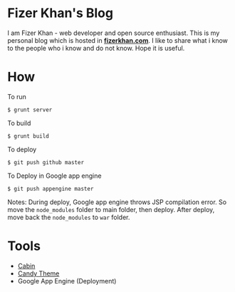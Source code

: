 # Fizer Khan's Blog

I am Fizer Khan - web developer and open source enthusiast.
This is my personal blog which is hosted in **[fizerkhan.com](http://www.fizerkhan.com)**.
I like to share what i know to the people who i know and do not know.
Hope it is useful.

# How

To run

    $ grunt server

To build

    $ grunt build

To deploy

    $ git push github master

To Deploy in Google app engine

    $ git push appengine master

Notes: During deploy, Google app engine throws JSP compilation error.
       So move the `node_modules` folder to main folder, then deploy.
       After deploy, move back the `node_modules` to `war` folder.

# Tools

* [Cabin](http://colinwren.github.io/Cabin/)
* [Candy Theme](http://colinwren.github.io/Candy/)
* Google App Engine (Deployment)
